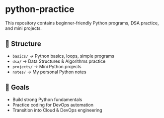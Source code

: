 # python-practice
This repository contains beginner-friendly Python programs, DSA practice, and mini projects.

## 📂 Structure
- `basics/` → Python basics, loops, simple programs
- `dsa/` → Data Structures & Algorithms practice
- `projects/` → Mini Python projects
- `notes/` → My personal Python notes

## 🚀 Goals
- Build strong Python fundamentals
- Practice coding for DevOps automation
- Transition into Cloud & DevOps engineering
